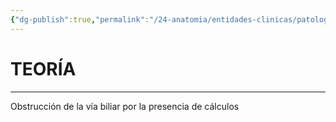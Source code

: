 ```yaml
---
{"dg-publish":true,"permalink":"/24-anatomia/entidades-clinicas/patologias-gastrointestinales/litiasis-biliar/","tags":["Anatomía","Teoría","Complemento"]}
---
```


# TEORÍA
---

Obstrucción de la vía biliar por la presencia de cálculos


